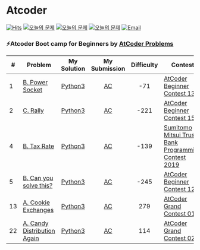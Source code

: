 Atcoder
========
[![Hits](https://hits.seeyoufarm.com/api/count/incr/badge.svg?url=https%3A%2F%2Fgithub.com%2Fika9810%2FAtcoder&count_bg=%23FFC8C8&title_bg=%23555555&icon=&icon_color=%23E7E7E7&title=hits&edge_flat=false)](https://hits.seeyoufarm.com)
[![오늘의 문제](https://img.shields.io/badge/Today's%20ABC-Link-lightpink)](https://github.com/ika9810/Atcoder-Daily-Contests/blob/main/ABC.md) 
[![오늘의 문제](https://img.shields.io/badge/Today's%20ARC-Link-orange)](https://github.com/ika9810/Atcoder-Daily-Contests/blob/main/ARC.md) 
[![오늘의 문제](https://img.shields.io/badge/Today's%20AGC-Link-red)](https://github.com/ika9810/Atcoder-Daily-Contests/blob/main/AGC.md) 
[![Email](https://img.shields.io/badge/Email-ika7204@naver.com-ff69b4)](mailTo:ika7204@naver.com)

### ⚡️Atcoder Boot camp for Beginners by [AtCoder Problems](https://kenkoooo.com/atcoder/#/training)
| # | Problem | My Solution | My Submission | Difficulty | Contest |
|---| ----- | :--------: | :----------: |  :----------: |  ---------- |
|1|[B. Power Socket](https://atcoder.jp/contests/abc139/tasks/abc139_b)|[Python3](https://github.com/ika9810/Atcoder/blob/main/Boot%20camp%20for%20Beginners/Easy%20100/B.%20Power%20Socket.py)|[AC](https://atcoder.jp/contests/abc139/submissions/38970416)|-71|[AtCoder Beginner Contest 139](https://atcoder.jp/contests/abc139)|
|2|[C. Rally](https://atcoder.jp/contests/abc156/tasks/abc156_c)| [Python3](https://github.com/ika9810/Atcoder/blob/main/Boot%20camp%20for%20Beginners/Easy%20100/C.%20Rally.py)|[AC](https://atcoder.jp/contests/abc156/submissions/38978009)|-221|[AtCoder Beginner Contest 156](https://atcoder.jp/contests/abc156)|
|4|[B. Tax Rate](https://atcoder.jp/contests/sumitrust2019/tasks/sumitb2019_b)| [Python3](https://github.com/ika9810/Atcoder/blob/main/Boot%20camp%20for%20Beginners/Easy%20100/B.%20Tax%20Rate.py)|[AC](https://atcoder.jp/contests/sumitrust2019/submissions/39006470)|-139|[Sumitomo Mitsui Trust Bank Programming Contest 2019](https://atcoder.jp/contests/sumitrust2019)|
|5|[B. Can you solve this?](https://atcoder.jp/contests/abc121/tasks/abc121_b)| [Python3](https://github.com/ika9810/Atcoder/blob/main/Boot%20camp%20for%20Beginners/Easy%20100/B.%20Can%20you%20solve%20this%3F.py)|[AC](https://atcoder.jp/contests/abc121/submissions/39147817)|-245|[AtCoder Beginner Contest 121](https://atcoder.jp/contests/abc121)|
|13|[A. Cookie Exchanges](https://atcoder.jp/contests/agc014/tasks/agc014_a)| [Python3](https://github.com/ika9810/Atcoder/blob/main/Boot%20camp%20for%20Beginners/Easy%20100/A.%20Cookie%20Exchanges.py)|[AC](https://atcoder.jp/contests/agc014/submissions/39075015)|279|[AtCoder Grand Contest 014](https://atcoder.jp/contests/agc014)|
|22|[A. Candy Distribution Again](https://atcoder.jp/contests/agc027/tasks/agc027_a)| [Python3](https://github.com/ika9810/Atcoder/blob/main/Boot%20camp%20for%20Beginners/Easy%20100/A.%20Candy%20Distribution%20Again.py)|[AC](https://atcoder.jp/contests/agc027/submissions/39148303)|114|[AtCoder Grand Contest 027](https://atcoder.jp/contests/agc027)|
